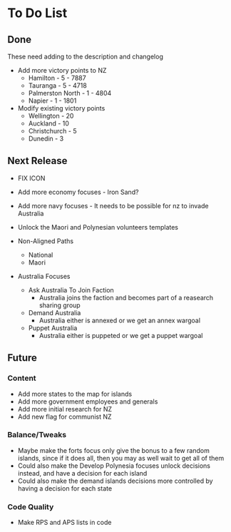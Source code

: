 # To Do List
## Done
These need adding to the description and changelog
- Add more victory points to NZ
  - Hamilton - 5 - 7887
  - Tauranga - 5 - 4718
  - Palmerston North - 1 - 4804
  - Napier - 1 - 1801
- Modify existing victory points
  - Wellington - 20
  - Auckland - 10
  - Christchurch - 5
  - Dunedin - 3

## Next Release
- FIX ICON

- Add more economy focuses - Iron Sand?
- Add more navy focuses - It needs to be possible for nz to invade Australia
- Unlock the Maori and Polynesian volunteers templates
- Non-Aligned Paths
  - National
  - Maori
- Australia Focuses
  - Ask Australia To Join Faction
    - Australia joins the faction and becomes part of a reasearch sharing group
  - Demand Australia
    - Australia either is annexed or we get an annex wargoal
  - Puppet Australia
    - Australia either is puppeted or we get a puppet wargoal

## Future
### Content
- Add more states to the map for islands
- Add more government employees and generals
- Add more initial research for NZ
- Add new flag for communist NZ

### Balance/Tweaks
- Maybe make the forts focus only give the bonus to a few random islands, since if it does all, then you may as well wait to get all of them
- Could also make the Develop Polynesia focuses unlock decisions instead, and have a decision for each island
- Could also make the demand islands decisions more controlled by having a decision for each state

### Code Quality
- Make RPS and APS lists in code